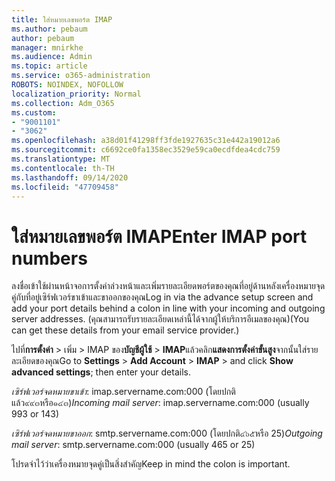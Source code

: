 ```yaml
---
title: ใส่หมายเลขพอร์ต IMAP
ms.author: pebaum
author: pebaum
manager: mnirkhe
ms.audience: Admin
ms.topic: article
ms.service: o365-administration
ROBOTS: NOINDEX, NOFOLLOW
localization_priority: Normal
ms.collection: Adm_O365
ms.custom:
- "9001101"
- "3062"
ms.openlocfilehash: a38d01f41298ff3fde1927635c31e442a19012a6
ms.sourcegitcommit: c6692ce0fa1358ec3529e59ca0ecdfdea4cdc759
ms.translationtype: MT
ms.contentlocale: th-TH
ms.lasthandoff: 09/14/2020
ms.locfileid: "47709458"
---
```

# <a name="enter-imap-port-numbers"></a><span data-ttu-id="fe12a-102">ใส่หมายเลขพอร์ต IMAP</span><span class="sxs-lookup"><span data-stu-id="fe12a-102">Enter IMAP port numbers</span></span>

<span data-ttu-id="fe12a-103">ลงชื่อเข้าใช้ผ่านหน้าจอการตั้งค่าล่วงหน้าและเพิ่มรายละเอียดพอร์ตของคุณที่อยู่ด้านหลังเครื่องหมายจุดคู่กับที่อยู่เซิร์ฟเวอร์ขาเข้าและขาออกของคุณ</span><span class="sxs-lookup"><span data-stu-id="fe12a-103">Log in via the advance setup screen and add your port details behind a colon in line with your incoming and outgoing server addresses.</span></span> <span data-ttu-id="fe12a-104">(คุณสามารถรับรายละเอียดเหล่านี้ได้จากผู้ให้บริการอีเมลของคุณ)</span><span class="sxs-lookup"><span data-stu-id="fe12a-104">(You can get these details from your email service provider.)</span></span> 

<span data-ttu-id="fe12a-105">ไปที่**การตั้งค่า**  >  เพิ่ม > IMAP ของ**บัญชีผู้ใช้**  >  **IMAP**แล้วคลิก**แสดงการตั้งค่าขั้นสูง**จากนั้นใส่รายละเอียดของคุณ</span><span class="sxs-lookup"><span data-stu-id="fe12a-105">Go to **Settings** > **Add Account** > **IMAP** > and click **Show advanced settings**; then enter your details.</span></span> 

<span data-ttu-id="fe12a-106">*เซิร์ฟเวอร์จดหมายขาเข้า*: imap.servername.com:000 (โดยปกติแล้ว๙๙๓หรือ๑๔๓)</span><span class="sxs-lookup"><span data-stu-id="fe12a-106">*Incoming mail server*: imap.servername.com:000 (usually 993 or 143)</span></span> 

<span data-ttu-id="fe12a-107">*เซิร์ฟเวอร์จดหมายขาออก*: smtp.servername.com:000 (โดยปกติ๔๖๕หรือ 25)</span><span class="sxs-lookup"><span data-stu-id="fe12a-107">*Outgoing mail server*: smtp.servername.com:000 (usually 465 or 25)</span></span> 

<span data-ttu-id="fe12a-108">โปรดจำไว้ว่าเครื่องหมายจุดคู่เป็นสิ่งสำคัญ</span><span class="sxs-lookup"><span data-stu-id="fe12a-108">Keep in mind the colon is important.</span></span> 
